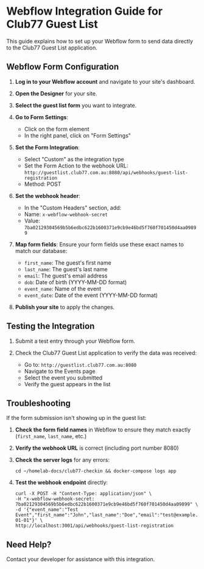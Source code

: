 # Webflow Integration Guide for Club77 Guest List

This guide explains how to set up your Webflow form to send data directly to the Club77 Guest List application.

## Webflow Form Configuration

1. **Log in to your Webflow account** and navigate to your site's dashboard.

2. **Open the Designer** for your site.

3. **Select the guest list form** you want to integrate.

4. **Go to Form Settings**:
   - Click on the form element
   - In the right panel, click on "Form Settings"

5. **Set the Form Integration**:
   - Select "Custom" as the integration type
   - Set the Form Action to the webhook URL: `http://guestlist.club77.com.au:8080/api/webhooks/guest-list-registration`
   - Method: POST

6. **Set the webhook header**:
   - In the "Custom Headers" section, add:
   - Name: `x-webflow-webhook-secret`
   - Value: `7ba02129304569b5b6edbc622b1600371e9cb9e46bd5f760f701450d4aa09899`

7. **Map form fields**:
   Ensure your form fields use these exact names to match our database:
   - `first_name`: The guest's first name
   - `last_name`: The guest's last name
   - `email`: The guest's email address
   - `dob`: Date of birth (YYYY-MM-DD format)
   - `event_name`: Name of the event
   - `event_date`: Date of the event (YYYY-MM-DD format)

8. **Publish your site** to apply the changes.

## Testing the Integration

1. Submit a test entry through your Webflow form.

2. Check the Club77 Guest List application to verify the data was received:
   - Go to: `http://guestlist.club77.com.au:8080`
   - Navigate to the Events page
   - Select the event you submitted
   - Verify the guest appears in the list

## Troubleshooting

If the form submission isn't showing up in the guest list:

1. **Check the form field names** in Webflow to ensure they match exactly (`first_name`, `last_name`, etc.)

2. **Verify the webhook URL** is correct (including port number 8080)

3. **Check the server logs** for any errors:
   ```
   cd ~/homelab-docs/club77-checkin && docker-compose logs app
   ```

4. **Test the webhook endpoint** directly:
   ```
   curl -X POST -H "Content-Type: application/json" \
   -H "x-webflow-webhook-secret: 7ba02129304569b5b6edbc622b1600371e9cb9e46bd5f760f701450d4aa09899" \
   -d '{"event_name":"Test Event","first_name":"John","last_name":"Doe","email":"test@example.com","dob":"1990-01-01"}' \
   http://localhost:3001/api/webhooks/guest-list-registration
   ```

## Need Help?

Contact your developer for assistance with this integration. 
